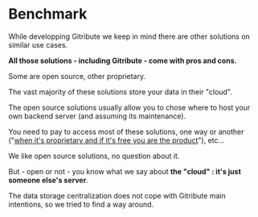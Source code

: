 # Benchmark

While developping Gitribute we keep in mind there are other solutions on similar use cases.

**All those solutions - including Gitribute - come with pros and cons.**

Some are open source, other proprietary.

The vast majority of these solutions store your data in their "cloud".

The open source solutions usually allow you to chose where to host your own backend server (and assuming its maintenance).

You need to pay to access most of these solutions, one way or another ("[when it's proprietary and if it's free you are the product](https://techhq.com/2018/04/facebook-if-something-is-free-you-are-the-product/)"), etc...

We like open source solutions, no question about it.

But - open or not - you know what we say about **the "cloud" : it's just someone else's server**.

The data storage centralization does not cope with Gitribute main intentions, so we tried to find a way around.
